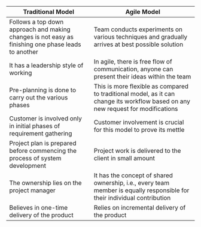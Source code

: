 
| Traditional Model                                                                                  | Agile Model                                                                                                                      |
| -------------------------------------------------------------------------------------------------- | -------------------------------------------------------------------------------------------------------------------------------- |
| Follows a top down approach and making changes is not easy as finishing one phase leads to another | Team conducts experiments on various techniques and gradually arrives at best possible solution                                  |
| It has a leadership style of working                                                               | In agile, there is free flow of communication, anyone can present their ideas within the team                                    |
| Pre-planning is done to carry out the various phases                                               | This is more flexible as compared to traditional model, as it can change its workflow based on any new request for modifications |
| Customer is involved only in initial phases of requirement gathering                               | Customer involvement is crucial for this model to prove its mettle                                                               |
| Project plan is prepared before commencing the process of system development                       | Project work is delivered to the client in small amount                                                                          |
| The ownership lies on the project manager                                                          | It has the concept of shared ownership, i.e., every team member is equally responsible for their individual contribution         |
| Believes in one-time delivery of the product                                                       | Relies on incremental delivery of the product                                                                                    |
